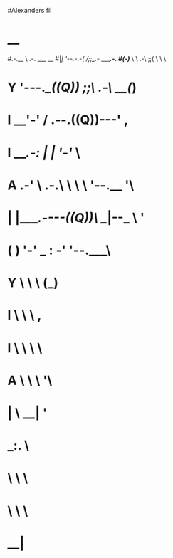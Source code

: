 #Alexanders fil
#
#           __
#.-.__      \ .-.  ___  __
#|_|  '--.-.-(   \/\;;\_\.-._______.-.
#(-)___     \ \ .-\ \;;\(   \       \ \
# Y    '---._\_((Q)) \;;\\ .-\     __(_)
# I           __'-' / .--.((Q))---'    \,
# I     ___.-:    \|  |   \'-'_          \
# A  .-'      \ .-.\   \   \ \ '--.__     '\
# |  |____.----((Q))\   \__|--\_      \     '
#    ( )        '-'  \_  :  \-' '--.___\
#     Y                \  \  \       \(_)
#     I                 \  \  \         \,
#     I                  \  \  \          \
#     A                   \  \  \          '\
#     |                    \  \__|           '
#                           \_:.  \
#                             \ \  \
#                              \ \  \
#                               \_\_|